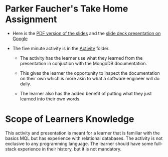 # Parker Faucher's Take Home Assignment

* Here is the [PDF version of the slides](./Slides/MongoDB-Slide-Deck.pdf) and the [slide deck presentation on Google](https://docs.google.com/presentation/d/194re6kxDcqaOAHMuKarTOMshiwjR-OOTtNbVbmLt2NM/edit?usp=sharing)

* The five minute activity is in the [Activity](./Activity/explainer.md) folder.

    * The activity has the learner use what they learned from the presentation in conjuction with the MongoDB documentation.

    * This gives the learner the opportunity to inspect the documentation on their own which is more akin to what a software engineer will do daily.

    * The learner also has the added benefit of putting what they just learned into their own words.

# Scope of Learners Knowledge

  This activity and presentation is meant for a learner that is familiar with the basics MQL but has experience with relational databases. The activity is not exclusive to any programming language. The learner should have some full-stack experience in their history, but it is not mandatory.